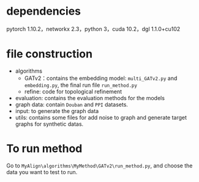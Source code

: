 # dependencies

pytorch 1.10.2，networkx 2.3，python 3，cuda 10.2，dgl 1.1.0+cu102

# file construction

* algorithms
  * GATv2：contains the embedding model: `multi_GATv2.py` and  `embedding.py`, the final run file `run_method.py` 
  * refine: code for topological refinement
* evaluation: contains the evaluation methods for the models
* graph data: contain `Douban` and `PPI` datasets.
* input: to generate the graph data
* utils: contains some files for add noise to graph and generate target graphs for synthetic datas.

# To run method

Go to `MyAlign\algorithms\MyMethod\GATv2\run_method.py`, and choose the data you want to test to run.

